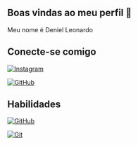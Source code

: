 ## Boas vindas ao meu perfil 💙 

Meu nome é Deniel Leonardo

## Conecte-se comigo

[![Instagram](https://img.shields.io/badge/Instagram-000?style-for-the-badge&logo=instagram)](https://www.instagram.com/Leo._shz/)

[![GitHub](https://img.shields.io/badge/GitHub-000?style-for-the-badge&logo=github)](https://github.com/Leoshz)

## Habilidades

[![GitHub](https://img.shields.io/badge/GitHub-000?style-for-the-badge&logo=github)](https://docs.github.com/)

[![Git](https://img.shields.io/badge/Git-000?style-for-the-badge&logo=git)](https://git-scm.com/doc)